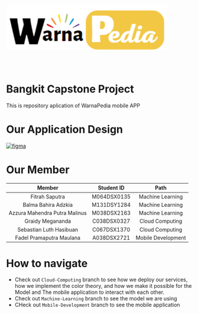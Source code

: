 <pre>

  
</pre>
![Logo Transparent white](https://github.com/Graidy27/Bangkit-Capstone-WarnaPedia/blob/b5011899e312cef7a1a24872f6a4ac5173a0cdbf/warna-pedia.png)
<pre>

  
</pre>
# Bangkit Capstone Project
This is repository aplication of WarnaPedia mobile APP

# Our Application Design
[![figma](https://img.shields.io/badge/Figma-Our%20Design-success)](https://www.figma.com/file/dBuYG0fcS7lF9sxjDAhGE5/Product-Based-Capstone-Design)

# Our Member
|             Member            | Student ID  |         Path          |
| :---------------------------: | :---------: | :-------------------: |
|        Fitrah Saputra         | M064DSX0135 |   Machine Learning    |
|      Balma Bahira Adzkia      | M131DSY1284 |   Machine Learning    |
| Azzura Mahendra Putra Malinus | M038DSX2163 |   Machine Learning    |
|        Graidy Megananda       | C038DSX0327 |    Cloud Computing    |
|    Sebastian Luth Hasibuan    | C067DSX1370 |    Cloud Computing    |
|    Fadel Pramaputra Maulana   | A038DSX2721 |   Mobile Development  |

# How to navigate
- Check out `Cloud-Computing` branch to see how we deploy our services, how we implement the color theory, and how we make it possible for the Model and The mobile application to interact with each other.
- Check out `Machine-Learning` branch to see the model we are using
- CHeck out `Mobile-Development` branch to see the mobile application
